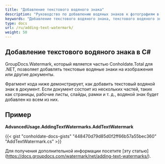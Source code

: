 ```yaml
---
title: "Добавление текстового водяного знака"
description: "Руководство по добавлению водяных знаков к фотографиям в C# с помощью GroupDocs.Watermark, который является частью Conholdate.Total для .NET."
keywords: "Добавление текстового водяного знака, текстового водяного знака, добавление текстового водяного знака в С#"
type: docs
url: /ru/adding-text-watermark/
weight: 50
---
```


## Добавление текстового водяного знака в C#

GroupDocs.Watermark, который является частью Conholdate.Total для .NET, позволяет добавлять текстовые водяные знаки на изображения или другие документы.

Фрагмент кода ниже демонстрирует, как добавить текстовый водяной знак в документ. Если документ состоит из нескольких частей, таких как страницы, рабочие листы, слайды, рамки и т. д., водяной знак будет добавлен ко всем из них.


## Пример
**AdvancedUsage.AddingTextWatermarks.AddTextWatermark**


{{< gist "conholdate-docs-gists" "448470d79d85d0f2ff66b57a55bec360" "AddTextWatermark.cs" >}}

Для получения дополнительной информации посетите [эту статью] (https://docs.groupdocs.com/watermark/net/adding-text-watermarks/).









